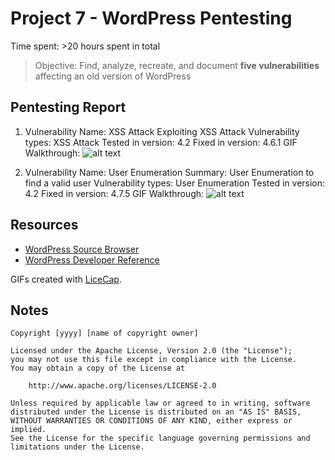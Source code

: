 # Project 7 - WordPress Pentesting

Time spent: >20 hours spent in total

> Objective: Find, analyze, recreate, and document **five vulnerabilities** affecting an old version of WordPress

## Pentesting Report

1. Vulnerability Name: XSS Attack
  Exploiting XSS Attack
    Vulnerability types: XSS Attack
      Tested in version: 4.2
      Fixed in version: 4.6.1
        GIF Walkthrough: ![alt text](https://github.com/shofi384/CSC.59938---Web-Security/blob/master/week%237/week%237_1.gif)
      
2. Vulnerability Name: User Enumeration
      Summary: User Enumeration to find a valid user
        Vulnerability types: User Enumeration
        Tested in version: 4.2
        Fixed in version: 4.7.5
          GIF Walkthrough: ![alt text](https://github.com/shofi384/CSC.59938---Web-Security/blob/master/week%237/week%237_2.gif)

## Resources

- [WordPress Source Browser](https://core.trac.wordpress.org/browser/)
- [WordPress Developer Reference](https://developer.wordpress.org/reference/)

GIFs created with [LiceCap](http://www.cockos.com/licecap/).

## Notes
    Copyright [yyyy] [name of copyright owner]

    Licensed under the Apache License, Version 2.0 (the "License");
    you may not use this file except in compliance with the License.
    You may obtain a copy of the License at

        http://www.apache.org/licenses/LICENSE-2.0

    Unless required by applicable law or agreed to in writing, software
    distributed under the License is distributed on an "AS IS" BASIS,
    WITHOUT WARRANTIES OR CONDITIONS OF ANY KIND, either express or implied.
    See the License for the specific language governing permissions and
    limitations under the License.
